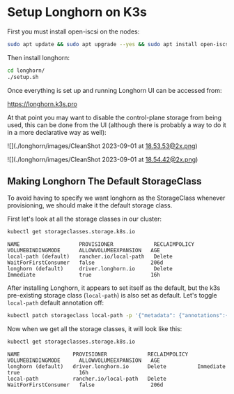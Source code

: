 # Setup Longhorn on K3s

First you must install open-iscsi on the nodes:

```bash
sudo apt update && sudo apt upgrade --yes && sudo apt install open-iscsi --yes
```

Then install longhorn:

```bash
cd longhorn/
./setup.sh
```

Once everything is set up and running Longhorn UI can be accessed from:

https://longhorn.k3s.pro

At that point you may want to disable the control-plane storage from being used, this can be done from the UI (although there is probably a way to do it in a more declarative way as well):

![](./longhorn/images/CleanShot 2023-09-01 at 18.53.53@2x.png)

![](./longhorn/images/CleanShot 2023-09-01 at 18.54.42@2x.png)

## Making Longhorn The Default StorageClass

To avoid having to specify we want longhorn as the StorageClass whenever provisioning, we should make it the default storage class.

First let's look at all the storage classes in our cluster:

```bash
kubectl get storageclasses.storage.k8s.io
```

```
NAME                   PROVISIONER             RECLAIMPOLICY   VOLUMEBINDINGMODE      ALLOWVOLUMEEXPANSION   AGE
local-path (default)   rancher.io/local-path   Delete          WaitForFirstConsumer   false                  206d
longhorn (default)     driver.longhorn.io      Delete          Immediate              true                   16h
```

After installing Longhorn, it appears to set itself as the default, but the k3s pre-existing storage class (`local-path`) is also set as default. Let's toggle `local-path` default annotation off:

```bash
kubectl patch storageclass local-path -p '{"metadata": {"annotations":{"storageclass.kubernetes.io/is-default-class":"false"}}}'
```

Now when we get all the storage classes, it will look like this:

```bash
kubectl get storageclasses.storage.k8s.io
```

```
NAME                 PROVISIONER             RECLAIMPOLICY   VOLUMEBINDINGMODE      ALLOWVOLUMEEXPANSION   AGE
longhorn (default)   driver.longhorn.io      Delete          Immediate              true                   16h
local-path           rancher.io/local-path   Delete          WaitForFirstConsumer   false                  206d
```
